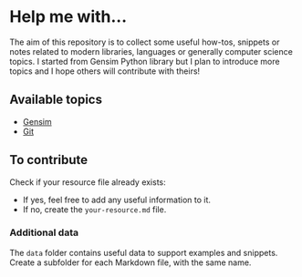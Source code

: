 # Help me with...

The aim of this repository is to collect some useful how-tos, snippets or notes related to
modern libraries, languages or generally computer science topics.
I started from Gensim Python library but I plan to introduce more topics and I hope others will contribute with theirs!

## Available topics

* [Gensim](gensim.md)
* [Git](git.md)

## To contribute

Check if your resource file already exists:

* If yes, feel free to add any useful information to it.
* If no, create the `your-resource.md` file.


### Additional data

The `data` folder contains useful data to support examples and snippets.
Create a subfolder for each Markdown file, with the same name.
